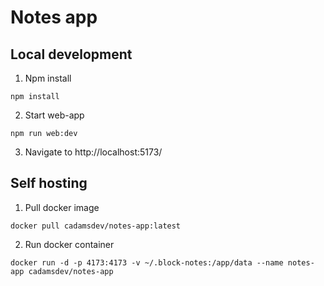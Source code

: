 # Notes app

## Local development
1. Npm install
```
npm install
```
2. Start web-app
```
npm run web:dev
```
3. Navigate to http://localhost:5173/

## Self hosting
1. Pull docker image
```
docker pull cadamsdev/notes-app:latest
```
2. Run docker container
```
docker run -d -p 4173:4173 -v ~/.block-notes:/app/data --name notes-app cadamsdev/notes-app
```
